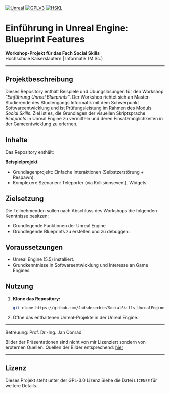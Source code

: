 [![Unreal][SVG-Unreal]][Unreal]
[![GPLV3][SVG-GPLV3]][GPLV3]
[![HSKL][SVG-HSKL]][HSKL]

# Einführung in Unreal Engine: Blueprint Features  
**Workshop-Projekt für das Fach Social Skills**  
Hochschule Kaiserslautern | Informatik (M.Sc.)  

---

## Projektbeschreibung  
Dieses Repository enthält Beispiele und Übungslösungen für den Workshop *"Einführung Unreal Blueprints"*. Der Workshop richtet sich an Master-Studierende des Studiengangs Informatik mit dem Schwerpunkt Softwareentwicklung und ist Prüfungsleistung im Rahmen des Moduls *Social Skills*. Ziel ist es, die Grundlagen der visuellen Skriptsprache *Blueprints* in Unreal Engine zu vermitteln und deren Einsatzmöglichkeiten in der Gameentwicklung zu erlernen.  

## Inhalte  
Das Repository enthält:  

**Beispielprojekt**  
   - Grundlagenprojekt: Einfache Interaktionen (Selbstzerstörung + Respawn).  
   - Komplexere Szenarien: Teleporter (via Kollisionsevent), Widgets  
 

## Zielsetzung  
Die Teilnehmenden sollen nach Abschluss des Workshops die folgenden Kenntnisse besitzen:  
- Grundlegende Funktionen der Unreal Engine
- Grundlegende Blueprints zu erstellen und zu debuggen.
## Voraussetzungen  
- Unreal Engine (5.5) installiert.  
- Grundkenntnisse in Softwareentwicklung und Interesse an Game Engines.   

## Nutzung  
1. **Klone das Repository:**  
   ```bash  
   git clone https://github.com/Jodsderechte/SocialSkills_UnrealEngine.git  
   ```  
2. Öffne das enthaltenen Unreal-Projekte in der Unreal Engine.  

---

Betreuung: Prof. Dr.-Ing. Jan Conrad

Bilder der Präsentationen sind nicht von mir Lizenziert sondern von erxternen Quellen.
Quellen der Bilder entsprechend: [hier](https://github.com/Jodsderechte/SocialSkills_UnrealEngine/blob/master/Attribution_Sources.md)

---  

## Lizenz  
Dieses Projekt steht unter der GPL-3.0 Lizenz Siehe die Datei `LICENSE` für weitere Details.  


[//]: # (Links)

[Unreal]: https://www.unrealengine.com/en-US/download (Download Unreal Engine)
[HSKL]: https://campusboard.hs-kl.de/portalapps/sv/ModulAnsicht.do?method=details&modulid=13813
[GPLV3]: https://github.com/Jodsderechte/SocialSkills_UnrealEngine/blob/master/LICENSE

[//]: # (Images)

[SVG-Unreal]: https://img.shields.io/badge/unrealengine-7289da?logo=unrealengine&style=for-the-badge&color=000000
[SVG-HSKL]: https://custom-icon-badges.demolab.com/badge/-Kurs-lightgrey?logo=hskl&style=for-the-badge&color=000000
[SVG-GPLV3]: https://custom-icon-badges.demolab.com/badge/-GPLv3-lightgrey?logo=gplv3_logo&style=for-the-badge&color=000000
